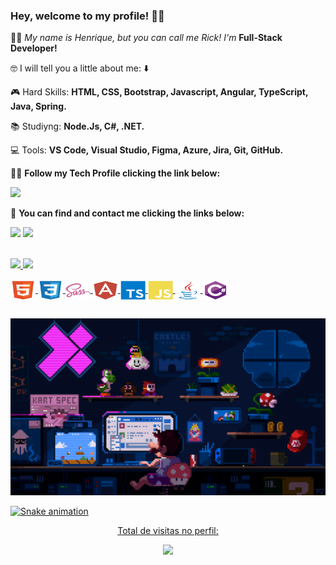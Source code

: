### <strong> Hey, welcome to my profile! </strong> 👋🤓

👨‍💻 <em> My name is Henrique, but you can call me Rick! I'm </em>  <strong> Full-Stack Developer! </strong>

<p>
  🤓 I will tell you a little about me: ⬇️
</p>

<p>
  🎮 Hard Skills: <strong>  HTML, CSS, Bootstrap, Javascript, Angular, TypeScript, Java, Spring. </strong>
</p>

<p>
  📚 Studiyng: <strong> Node.Js, C#, .NET. </strong>
</p>

<p>
  💻 Tools: <strong>  VS Code, Visual Studio, Figma, Azure, Jira, Git, GitHub. </strong>
</p>

<p>
  👨‍💻 <strong> Follow my Tech Profile clicking the link below: </strong>
  
  </br>
  
  <a href="https://www.instagram.com/coding.rick" target="_blank"><img src="https://img.shields.io/badge/-Instagram-%23E4405?style=for-the-badge&logo=instagram&logoColor=white" target="_blank"></a>
</p>

<p>
  📧 <strong> You can find and contact me clicking the links below: </strong>
  
  </br>
  
  <a href="https://www.linkedin.com/in/henrique-fernandez-bb3751212/" target="_blank"><img src="https://img.shields.io/badge/-LinkedIn-%230077B5?style=for-the-badge&logo=linkedin&logoColor=white" target="_blank"></a>
    <a href = "mailto:rickfernandez03@gmail.com"><img src="https://img.shields.io/badge/-Gmail-%23333?style=for-the-badge&logo=gmail&logoColor=white" target="_blank"></a>
</p>

</br>

<div>
  
  <a href="https://github.com/RickFernandez">
  <img height="180em" src="https://github-readme-stats.vercel.app/api?username=RickFernandez&show_icons=true&theme=github_dark&include_all_commits=true&count_private=true"/>
  <img height="180em" src="https://github-readme-stats.vercel.app/api/top-langs/?username=RickFernandez&layout=compact&langs_count=7&theme=github_dark"/>
</div>
  
<div  style="display: inline_block" ><br>
  <img align="center" alt="Rick-HTML" height="30" width="40" src="https://raw.githubusercontent.com/devicons/devicon/master/icons/html5/html5-original.svg">
  <img align="center" alt="Rick-CSS" height="30" width="40" src="https://raw.githubusercontent.com/devicons/devicon/master/icons/css3/css3-original.svg">
  <img align="center" alt="Rick-Sass" height="30" width="40" src="https://raw.githubusercontent.com/devicons/devicon/master/icons/sass/sass-original.svg">
  <img align="center" alt="Rick-Angular" height="30" width="40" src="https://raw.githubusercontent.com/devicons/devicon/master/icons/angularjs/angularjs-plain.svg">
  <img align="center" alt="Rick-Ts" height="30" width="40" src="https://raw.githubusercontent.com/devicons/devicon/master/icons/typescript/typescript-plain.svg">
  <img align="center" alt="Rick-Js" height="30" width="40" src="https://raw.githubusercontent.com/devicons/devicon/master/icons/javascript/javascript-plain.svg">
  <img align="center" alt="Rick-Java" height="30" width="40" src="https://raw.githubusercontent.com/devicons/devicon/master/icons/java/java-original.svg">
  <img align="center" alt="Rick-CSharp" height="30" width="40" src="https://raw.githubusercontent.com/devicons/devicon/master/icons/csharp/csharp-original.svg">

  
  ##
  
  <div>
   
  <img src="./img/mario.gif">
  
  ![Snake animation](https://github.com/RickFernandez/pamellafernandes/blob/output/github-contribution-grid-snake.svg)



  <div align="center">
    <p>Total de visitas no perfil:</p>
    <p>
        <img src="https://profile-counter.glitch.me/rickfernandez/count.svg"/>
    </p>
  </div>

  </div>
